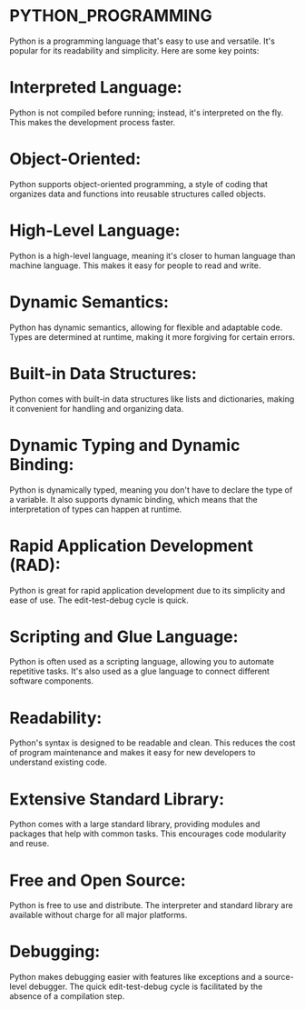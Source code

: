 # PYTHON_PROGRAMMING


Python is a programming language that's easy to use and versatile. It's popular for its readability and simplicity. Here are some key points:

# Interpreted Language:

Python is not compiled before running; instead, it's interpreted on the fly. This makes the development process faster.

# Object-Oriented:

Python supports object-oriented programming, a style of coding that organizes data and functions into reusable structures called objects.

# High-Level Language:

Python is a high-level language, meaning it's closer to human language than machine language. This makes it easy for people to read and write.

# Dynamic Semantics:

Python has dynamic semantics, allowing for flexible and adaptable code. Types are determined at runtime, making it more forgiving for certain errors.

# Built-in Data Structures:

Python comes with built-in data structures like lists and dictionaries, making it convenient for handling and organizing data.

# Dynamic Typing and Dynamic Binding:

Python is dynamically typed, meaning you don't have to declare the type of a variable. It also supports dynamic binding, which means that the interpretation of types can happen at runtime.

# Rapid Application Development (RAD):

Python is great for rapid application development due to its simplicity and ease of use. The edit-test-debug cycle is quick.

# Scripting and Glue Language:

Python is often used as a scripting language, allowing you to automate repetitive tasks. It's also used as a glue language to connect different software components.

# Readability:

Python's syntax is designed to be readable and clean. This reduces the cost of program maintenance and makes it easy for new developers to understand existing code.

# Extensive Standard Library:

Python comes with a large standard library, providing modules and packages that help with common tasks. This encourages code modularity and reuse.

# Free and Open Source:

Python is free to use and distribute. The interpreter and standard library are available without charge for all major platforms.

# Debugging:

Python makes debugging easier with features like exceptions and a source-level debugger. The quick edit-test-debug cycle is facilitated by the absence of a compilation step.
